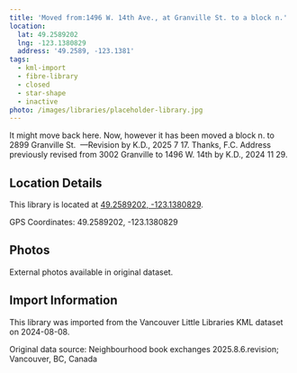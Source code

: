 ```yaml
---
title: 'Moved from:1496 W. 14th Ave., at Granville St. to a block n.'
location:
  lat: 49.2589202
  lng: -123.1380829
  address: '49.2589, -123.1381'
tags:
  - kml-import
  - fibre-library
  - closed
  - star-shape
  - inactive
photo: /images/libraries/placeholder-library.jpg
---
```

It might move back here.
Now, however it has been moved a block n. to
2899 Granville St. 
—Revision by K.D., 2025 7 17. Thanks, F.C.
Address previously revised from 3002 Granville to 1496 W. 14th by K.D., 2024 11 29.

## Location Details

This library is located at [49.2589202, -123.1380829](https://www.google.com/maps?q=49.2589202,-123.1380829).

GPS Coordinates: 49.2589202, -123.1380829

## Photos

External photos available in original dataset.

## Import Information

This library was imported from the Vancouver Little Libraries KML dataset on 2024-08-08.

Original data source: Neighbourhood book exchanges 2025.8.6.revision; Vancouver, BC, Canada
